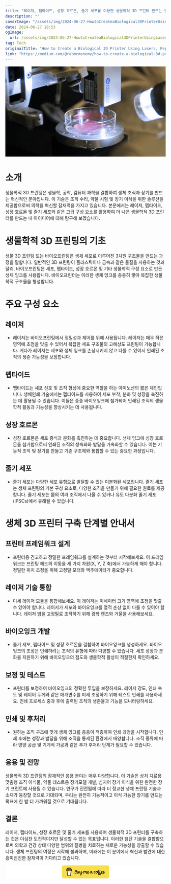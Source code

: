 ```yaml
---
title: "레이저, 펩타이드, 성장 호르몬, 줄기 세포를 이용한 생물학적 3D 프린터 만드는 방법"
description: ""
coverImage: "/assets/img/2024-06-27-HowtoCreateaBiological3DPrinterUsingLasersPeptidesGrowthHormonesandStemCells_0.png"
date: 2024-06-27 18:53
ogImage: 
  url: /assets/img/2024-06-27-HowtoCreateaBiological3DPrinterUsingLasersPeptidesGrowthHormonesandStemCells_0.png
tag: Tech
originalTitle: "How to Create a Biological 3D Printer Using Lasers, Peptides, Growth Hormones, and Stem Cells"
link: "https://medium.com/@rabmcmenemy/how-to-create-a-biological-3d-printer-using-lasers-peptides-growth-hormones-and-stem-cells-0b5c06ab1eac"
---
```




![Biological 3D Printer](/assets/img/2024-06-27-HowtoCreateaBiological3DPrinterUsingLasersPeptidesGrowthHormonesandStemCells_0.png)

# 소개

생물학적 3D 프린팅은 생물학, 공학, 컴퓨터 과학을 결합하여 생체 조직과 장기를 만드는 혁신적인 분야입니다. 이 기술은 조직 수리, 약물 시험 및 장기 이식을 위한 솔루션을 제공함으로써 의학을 혁신할 잠재력을 가지고 있습니다. 본문에서는 레이저, 펩타이드, 성장 호르몬 및 줄기 세포와 같은 고급 구성 요소를 활용하여 더 나은 생물학적 3D 프린터를 만드는 내 아이디어에 대해 탐구해 보겠습니다.

# 생물학적 3D 프린팅의 기초


<div class="content-ad"></div>

생물 3D 프린팅 또는 바이오프린팅은 생체 세포로 이루어진 3차원 구조물을 만드는 과정을 말합니다. 일반적인 3D 프린팅이 플라스틱이나 금속과 같은 물질을 사용하는 것과 달리, 바이오프린팅은 세포, 펩타이드, 성장 호르몬 및 기타 생물학적 구성 요소로 만든 생체 잉크를 사용합니다. 바이오프린터는 이러한 생체 잉크를 층층히 쌓아 복잡한 생물학적 구조물을 형성합니다.

# 주요 구성 요소

## 레이저

- 레이저는 바이오프린팅에서 정밀성과 제어를 위해 사용됩니다. 레이저는 매우 작은 영역에 초점을 맞출 수 있어서 복잡한 세포 구조물의 고해상도 프린팅이 가능합니다. 게다가 레이저는 세포와 생체 잉크를 손상시키지 않고 다룰 수 있어서 인쇄된 조직의 생존 가능성을 보장합니다.

<div class="content-ad"></div>

## 펩타이드

- 펩타이드는 세포 신호 및 조직 형성에 중요한 역할을 하는 아미노산의 짧은 체인입니다. 생체인쇄 기술에서는 펩타이드를 사용하여 세포 부착, 분화 및 성장을 촉진하는 데 활용될 수 있습니다. 이들은 종종 바이오잉크에 첨가되어 인쇄된 조직의 생물학적 활동과 기능성을 향상시키는 데 사용됩니다.

## 성장 호르몬

- 성장 호르몬은 세포 증식과 분화를 촉진하는 데 중요합니다. 생체 잉크에 성장 호르몬을 첨가함으로써 인쇄된 조직의 성숙화와 발달을 가속화할 수 있습니다. 이는 기능적 조직 및 장기를 만들고 기존 구조체와 통합할 수 있는 중요한 과정입니다.

<div class="content-ad"></div>

## 줄기 세포

- 줄기 세포는 다양한 세포 유형으로 발달할 수 있는 미분화된 세포입니다. 줄기 세포는 생체 프린팅의 기본 구성 요소로, 다양한 조직을 만들기 위해 필요한 원료를 제공합니다. 줄기 세포는 몸의 여러 조직에서 나올 수 있거나 유도 다분화 줄기 세포(iPSCs)에서 유래될 수 있습니다.

# 생체 3D 프린터 구축 단계별 안내서

## 프린터 프레임워크 설계

<div class="content-ad"></div>

- 프린터용 견고하고 정밀한 프레임워크를 설계하는 것부터 시작해보세요. 이 프레임워크는 프린팅 헤드의 이동을 세 가지 차원(X, Y, Z 축)에서 가능하게 해야 합니다. 정밀한 위치 조정을 위해 고정밀 모터와 액추에이터가 중요합니다.

## 레이저 기술 통합

- 미세 레이저 모듈을 통합해보세요. 이 레이저는 미세미터 크기 영역에 초점을 맞출 수 있어야 합니다. 레이저가 세포와 바이오잉크를 열적 손상 없이 다룰 수 있어야 합니다. 레이저 빔을 고정밀로 조작하기 위해 광학 렌즈와 거울을 사용해보세요.

## 바이오잉크 개발

<div class="content-ad"></div>

- 줄기 세포, 펩타이드 및 성장 호르몬을 결합하여 바이오잉크를 생성하세요. 바이오잉크의 조성은 인쇄하려는 조직의 유형에 따라 다양할 수 있습니다. 세포 성장과 분화를 지원하기 위해 바이오잉크의 점도와 생물학적 활성이 적절한지 확인하세요.

## 보정 및 테스트

- 프린터를 보정하여 바이오잉크의 정확한 투입을 보장하세요. 레이저 강도, 인쇄 속도 및 레이어 두께와 같은 매개변수를 미세 조정하기 위해 테스트 인쇄를 사용하세요. 인쇄 프로세스 중과 후에 출력된 조직의 생존율과 기능을 모니터링하세요.

## 인쇄 및 후처리

<div class="content-ad"></div>

- 원하는 조직 구조에 맞게 생체 잉크를 층층이 적층하여 인쇄 과정을 시작합니다. 인쇄 후에는 성장과 발달을 위해 조직을 통제된 환경에서 배양합니다. 조직 종류에 따라 영양 공급 및 기계적 가공과 같은 추가 후처리 단계가 필요할 수 있습니다.

## 응용 및 전망

생물학적 3D 프린팅의 잠재적인 응용 분야는 매우 다양합니다. 이 기술은 상처 치료용 맞춤형 조직 이식물, 약물 테스트용 장기모델 개발, 심지어 장기 이식을 위한 완전한 장기 프린트에 사용될 수 있습니다. 연구가 진전됨에 따라 더 정교한 생체 프린팅 기술과 소재가 등장할 것으로 기대되며, 우리는 완전히 기능적이고 이식 가능한 장기를 만드는 목표에 한 발 더 가까워질 것으로 기대됩니다.

## 결론

<div class="content-ad"></div>

레이저, 펩타이드, 성장 호르몬 및 줄기 세포를 사용하여 생물학적 3D 프린터를 구축하는 것은 야심찬 도전적이지만 달성할 수 있는 목표입니다. 이러한 첨단 기술을 결합함으로써 의학과 건강 상태 다양한 범위의 질병을 치료하는 새로운 가능성을 창출할 수 있습니다. 생체 프린팅의 여정은 시작에 불과하며, 미래에는 이 분야에서 혁신과 발견에 대한 흥미진진한 잠재력이 기다리고 있습니다.

![image](/assets/img/2024-06-27-HowtoCreateaBiological3DPrinterUsingLasersPeptidesGrowthHormonesandStemCells_1.png)
